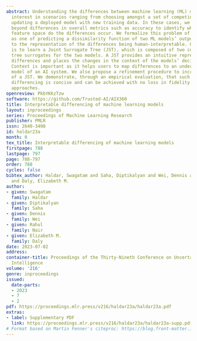 ```yaml
---
abstract: Understanding the differences between machine learning (ML) models is of
  interest in scenarios ranging from choosing amongst a set of competing models, to
  updating a deployed model with new training data. In these cases, we wish to go
  beyond differences in overall metrics such as accuracy to identify where in the
  feature space do the differences occur. We formalize this problem of model differencing
  as one of predicting a dissimilarity function of two ML models’ outputs, subject
  to the representation of the differences being human-interpretable. Our solution
  is to learn a Joint Surrogate Tree (JST), which is composed of two conjoined decision
  tree surrogates for the two models. A JST provides an intuitive representation of
  differences and places the changes in the context of the models’ decision logic.
  Context is important as it helps users to map differences to an underlying mental
  model of an AI system. We also propose a refinement procedure to increase the precision
  of a JST. We demonstrate, through an empirical evaluation, that such contextual
  differencing is concise and can be achieved with no loss in fidelity over naive
  approaches.
openreview: PkbYKKzTzw
software: https://github.com/Trusted-AI/AIX360
title: Interpretable differencing of machine learning models
layout: inproceedings
series: Proceedings of Machine Learning Research
publisher: PMLR
issn: 2640-3498
id: haldar23a
month: 0
tex_title: Interpretable differencing of machine learning models
firstpage: 788
lastpage: 797
page: 788-797
order: 788
cycles: false
bibtex_author: Haldar, Swagatam and Saha, Diptikalyan and Wei, Dennis and Nair, Rahul
  and Daly, Elizabeth M.
author:
- given: Swagatam
  family: Haldar
- given: Diptikalyan
  family: Saha
- given: Dennis
  family: Wei
- given: Rahul
  family: Nair
- given: Elizabeth M.
  family: Daly
date: 2023-07-02
address:
container-title: Proceedings of the Thirty-Nineth Conference on Uncertainty in Artificial
  Intelligence
volume: '216'
genre: inproceedings
issued:
  date-parts:
  - 2023
  - 7
  - 2
pdf: https://proceedings.mlr.press/v216/haldar23a/haldar23a.pdf
extras:
- label: Supplementary PDF
  link: https://proceedings.mlr.press/v216/haldar23a/haldar23a-supp.pdf
# Format based on Martin Fenner's citeproc: https://blog.front-matter.io/posts/citeproc-yaml-for-bibliographies/
---
```

